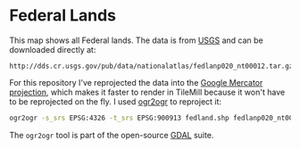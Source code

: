 # Federal Lands
This map shows all Federal lands. The data is from [USGS](http://catalog.data.gov/dataset/usgs-small-scale-dataset-federal-lands-of-the-united-states-200606-shapefile)
and can be downloaded directly at:

```
http://dds.cr.usgs.gov/pub/data/nationalatlas/fedlanp020_nt00012.tar.gz
```

For this repository I've reprojected the data into the [Google Mercator
projection], which makes it faster to render in TileMill because it won't have
to be reprojected on the fly. I used [ogr2ogr] to reproject it:

```sh
ogr2ogr -s_srs EPSG:4326 -t_srs EPSG:900913 fedland.shp fedlanp020_nt00012.shp
```

The `ogr2ogr` tool is part of the open-source [GDAL] suite.

[Google Mercator projection]: http://spatialreference.org/ref/sr-org/google-projection/
[ogr2ogr]: http://www.gdal.org/ogr2ogr.html
[GDAL]: http://www.gdal.org/
